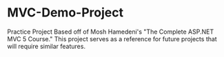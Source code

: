 # MVC-Demo-Project

Practice Project Based off of Mosh Hamedeni's "The Complete ASP.NET MVC 5 Course."
This project serves as a reference for future projects that will require similar features.
